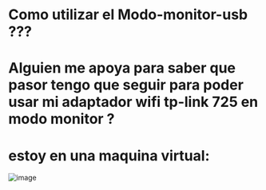 # Como utilizar el Modo-monitor-usb ???
# Alguien me apoya para saber que pasor tengo que seguir para poder usar mi adaptador wifi tp-link 725 en modo monitor ?
# estoy en una maquina virtual:
![image](https://github.com/user-attachments/assets/d21b3f45-3c92-4070-b6f5-a02101f29cb4)
